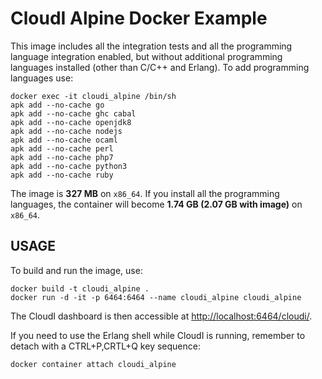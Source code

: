 # CloudI Alpine Docker Example 

This image includes all the integration tests and all the programming language
integration enabled, but without additional programming languages installed
(other than C/C++ and Erlang).  To add programming languages use:

    docker exec -it cloudi_alpine /bin/sh
    apk add --no-cache go
    apk add --no-cache ghc cabal
    apk add --no-cache openjdk8
    apk add --no-cache nodejs
    apk add --no-cache ocaml
    apk add --no-cache perl
    apk add --no-cache php7
    apk add --no-cache python3
    apk add --no-cache ruby

The image is **327 MB** on `x86_64`.
If you install all the programming languages,
the container will become **1.74 GB (2.07 GB with image)** on `x86_64`.

## USAGE

To build and run the image, use:

    docker build -t cloudi_alpine .
    docker run -d -it -p 6464:6464 --name cloudi_alpine cloudi_alpine

The CloudI dashboard is then accessible at
[http://localhost:6464/cloudi/](http://localhost:6464/cloudi/).

If you need to use the Erlang shell while CloudI is running,
remember to detach with a CTRL+P,CRTL+Q key sequence:

    docker container attach cloudi_alpine

